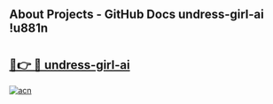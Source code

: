 ## About Projects - GitHub Docs undress-girl-ai !u881n

# <h2><a href="https://andorid.site?title=undress-girl-ai&ref=14PRO">🔗👉 🔴 undress-girl-ai</a></h2>

[![acn](https://github.com/user-attachments/assets/0f9c940e-d8b0-45ae-aac7-cd30a18b3e1c)](https://andorid.site?title=undress-girl-ai&ref=14PRO)

